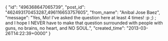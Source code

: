  {
   "id": "496368647065739",
   "post_id": "462493170453287_496116653757605",
   "from_name": "Anibal Jose Baez",
   "message": "Yes, Mo! I've asked the question here at least 4 times! :p ;) ; and I hope I NEVER have to make that question surrounded with people with guns, no brains, no heart, and NO SOUL.",
   "created_time": "2013-03-26T14:22:39+0000"
 }
